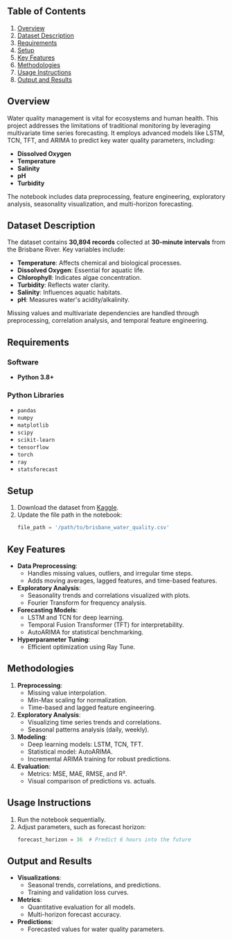 ## Table of Contents

1. [Overview](#overview)
2. [Dataset Description](#dataset-description)
3. [Requirements](#requirements)
4. [Setup](#setup)
5. [Key Features](#key-features)
6. [Methodologies](#methodologies)
7. [Usage Instructions](#usage-instructions)
8. [Output and Results](#output-and-results)

## Overview

Water quality management is vital for ecosystems and human health. This project addresses the limitations of traditional monitoring by leveraging multivariate time series forecasting. It employs advanced models like LSTM, TCN, TFT, and ARIMA to predict key water quality parameters, including:
- **Dissolved Oxygen**
- **Temperature**
- **Salinity**
- **pH**
- **Turbidity**

The notebook includes data preprocessing, feature engineering, exploratory analysis, seasonality visualization, and multi-horizon forecasting.

## Dataset Description

The dataset contains **30,894 records** collected at **30-minute intervals** from the Brisbane River. Key variables include:
- **Temperature**: Affects chemical and biological processes.
- **Dissolved Oxygen**: Essential for aquatic life.
- **Chlorophyll**: Indicates algae concentration.
- **Turbidity**: Reflects water clarity.
- **Salinity**: Influences aquatic habitats.
- **pH**: Measures water's acidity/alkalinity.

Missing values and multivariate dependencies are handled through preprocessing, correlation analysis, and temporal feature engineering.

## Requirements

### Software
- **Python 3.8+**

### Python Libraries
- `pandas`
- `numpy`
- `matplotlib`
- `scipy`
- `scikit-learn`
- `tensorflow`
- `torch`
- `ray`
- `statsforecast`

## Setup

1. Download the dataset from [Kaggle](https://www.kaggle.com/datasets/downshift/water-quality-monitoring-dataset).
2. Update the file path in the notebook:
   ```python
   file_path = '/path/to/brisbane_water_quality.csv'
   
## Key Features

- **Data Preprocessing**:
  - Handles missing values, outliers, and irregular time steps.
  - Adds moving averages, lagged features, and time-based features.
- **Exploratory Analysis**:
  - Seasonality trends and correlations visualized with plots.
  - Fourier Transform for frequency analysis.
- **Forecasting Models**:
  - LSTM and TCN for deep learning.
  - Temporal Fusion Transformer (TFT) for interpretability.
  - AutoARIMA for statistical benchmarking.
- **Hyperparameter Tuning**:
  - Efficient optimization using Ray Tune.
   
## Methodologies

1. **Preprocessing**:
   - Missing value interpolation.
   - Min-Max scaling for normalization.
   - Time-based and lagged feature engineering.
2. **Exploratory Analysis**:
   - Visualizing time series trends and correlations.
   - Seasonal patterns analysis (daily, weekly).
3. **Modeling**:
   - Deep learning models: LSTM, TCN, TFT.
   - Statistical model: AutoARIMA.
   - Incremental ARIMA training for robust predictions.
4. **Evaluation**:
   - Metrics: MSE, MAE, RMSE, and R².
   - Visual comparison of predictions vs. actuals.

## Usage Instructions

1. Run the notebook sequentially.
2. Adjust parameters, such as forecast horizon:
   ```python
   forecast_horizon = 36  # Predict 6 hours into the future

## Output and Results

- **Visualizations**:
  - Seasonal trends, correlations, and predictions.
  - Training and validation loss curves.
- **Metrics**:
  - Quantitative evaluation for all models.
  - Multi-horizon forecast accuracy.
- **Predictions**:
  - Forecasted values for water quality parameters.

